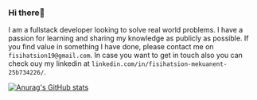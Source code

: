  ### Hi there👋 

 I am a fullstack developer looking to solve real world problems. I have a passion for 
 learning and sharing my knowledge as publicly as possible. If you find value in
 something I have done, please contact me on `fisihatsion19@gmail.com`.
 In case you want to get in touch also you can check ouy  my linkedin at `linkedin.com/in/fisihatsion-mekuanent-25b734226/`.
 
 [![Anurag's GitHub stats](https://github-readme-stats.vercel.app/api?username=fishmek)](https://github.com/anuraghazra/github-readme-stats)


<!---
fish2492/fish2492 is a ✨ special ✨ repository because its `README.md` (this file) appears on your GitHub profile.
You can click the Preview link to take a look at your changes.
--->
